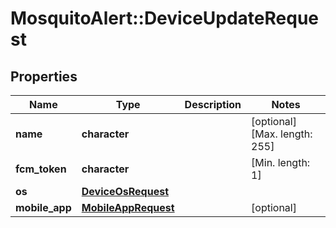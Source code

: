 # MosquitoAlert::DeviceUpdateRequest


## Properties
Name | Type | Description | Notes
------------ | ------------- | ------------- | -------------
**name** | **character** |  | [optional] [Max. length: 255] 
**fcm_token** | **character** |  | [Min. length: 1] 
**os** | [**DeviceOsRequest**](DeviceOsRequest.md) |  | 
**mobile_app** | [**MobileAppRequest**](MobileAppRequest.md) |  | [optional] 


